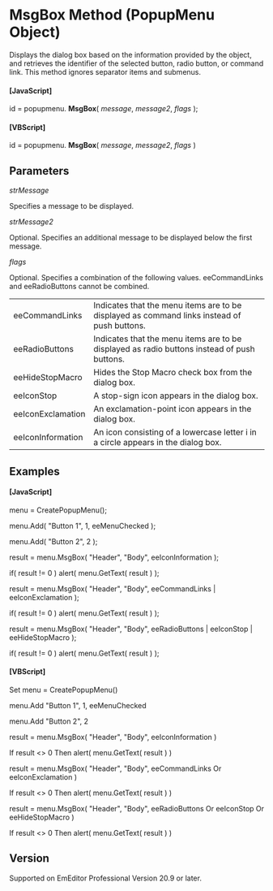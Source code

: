 # MsgBox Method (PopupMenu Object)

Displays the dialog box based on the information provided by the object, and retrieves the identifier of the selected button, radio button, or command link. This method ignores separator items and submenus.

#### \[JavaScript\]

id = popupmenu. **MsgBox**( _message_, _message2_, _flags_ );

#### \[VBScript\]

id = popupmenu. **MsgBox**( _message_, _message2_, _flags_ )

## Parameters

_strMessage_

Specifies a message to be displayed.

_strMessage2_

Optional. Specifies an additional message to be displayed below the first message.

_flags_

Optional. Specifies a combination of the following values. eeCommandLinks and eeRadioButtons cannot be combined.

|     |     |
| --- | --- |
| eeCommandLinks | Indicates that the menu items are to be displayed as command links instead of push buttons. |
| eeRadioButtons | Indicates that the menu items are to be displayed as radio buttons instead of push buttons. |
| eeHideStopMacro | Hides the Stop Macro check box from the dialog box. |
| eeIconStop | A stop-sign icon appears in the dialog box. |
| eeIconExclamation | An exclamation-point icon appears in the dialog box. |
| eeIconInformation | An icon consisting of a lowercase letter i in a circle appears in the dialog box. |

## Examples

#### \[JavaScript\]

menu = CreatePopupMenu();

menu.Add( "Button 1", 1, eeMenuChecked );

menu.Add( "Button 2", 2 );

result = menu.MsgBox( "Header", "Body", eeIconInformation );

if( result != 0 ) alert( menu.GetText( result ) );

result = menu.MsgBox( "Header", "Body", eeCommandLinks \| eeIconExclamation );

if( result != 0 ) alert( menu.GetText( result ) );

result = menu.MsgBox( "Header", "Body", eeRadioButtons \| eeIconStop \| eeHideStopMacro );

if( result != 0 ) alert( menu.GetText( result ) );

#### \[VBScript\]

Set menu = CreatePopupMenu()

menu.Add "Button 1", 1, eeMenuChecked

menu.Add "Button 2", 2

result = menu.MsgBox( "Header", "Body", eeIconInformation )

If result <> 0 Then alert( menu.GetText( result ) )

result = menu.MsgBox( "Header", "Body", eeCommandLinks Or eeIconExclamation )

If result <> 0 Then alert( menu.GetText( result ) )

result = menu.MsgBox( "Header", "Body", eeRadioButtons Or eeIconStop Or eeHideStopMacro )

If result <> 0 Then alert( menu.GetText( result ) )

## Version

Supported on EmEditor Professional Version 20.9 or later.
